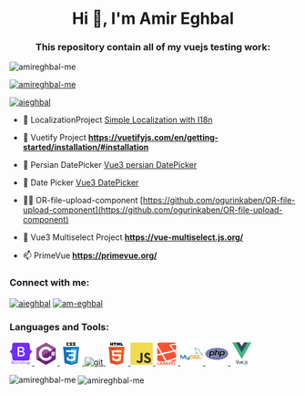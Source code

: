 <h1 align="center">Hi 👋, I'm Amir Eghbal</h1>
<h3 align="center">This repository contain all of my vuejs testing work:</h3>

<p align="left"> <img src="https://komarev.com/ghpvc/?username=amireghbal-me&label=Profile%20views&color=0e75b6&style=flat" alt="amireghbal-me" /> </p>

<p align="left"> <a href="https://github.com/ryo-ma/github-profile-trophy"><img src="https://github-profile-trophy.vercel.app/?username=amireghbal-me" alt="amireghbal-me" /></a> </p>

<p align="left"> <a href="https://twitter.com/aieghbal" target="blank"><img src="https://img.shields.io/twitter/follow/aieghbal?logo=twitter&style=for-the-badge" alt="aieghbal" /></a> </p>

- 🔭 LocalizationProject [Simple Localization with I18n](https://vue-i18n.intlify.dev/)

- 🌱 Vuetify Project **https://vuetifyjs.com/en/getting-started/installation/#installation**

- 👯 Persian DatePicker [Vue3 persian DatePicker](https://talkhabi.github.io/vue-persian-datetime-picker/guide/)

- 🤝 Date Picker [Vue3 DatePicker](https://vue3datepicker.com/)

- 👨‍💻 OR-file-upload-component [https://github.com/ogurinkaben/OR-file-upload-component](https://github.com/ogurinkaben/OR-file-upload-component)

- 💬 Vue3 Multiselect Project **https://vue-multiselect.js.org/**

- 📫 PrimeVue **https://primevue.org/**

<h3 align="left">Connect with me:</h3>
<p align="left">
<a href="https://twitter.com/aieghbal" target="blank"><img align="center" src="https://raw.githubusercontent.com/rahuldkjain/github-profile-readme-generator/master/src/images/icons/Social/twitter.svg" alt="aieghbal" height="30" width="40" /></a>
<a href="https://linkedin.com/in/am-eghbal" target="blank"><img align="center" src="https://raw.githubusercontent.com/rahuldkjain/github-profile-readme-generator/master/src/images/icons/Social/linked-in-alt.svg" alt="am-eghbal" height="30" width="40" /></a>
</p>

<h3 align="left">Languages and Tools:</h3>
<p align="left"> <a href="https://getbootstrap.com" target="_blank" rel="noreferrer"> <img src="https://raw.githubusercontent.com/devicons/devicon/master/icons/bootstrap/bootstrap-plain-wordmark.svg" alt="bootstrap" width="40" height="40"/> </a> <a href="https://www.w3schools.com/cs/" target="_blank" rel="noreferrer"> <img src="https://raw.githubusercontent.com/devicons/devicon/master/icons/csharp/csharp-original.svg" alt="csharp" width="40" height="40"/> </a> <a href="https://www.w3schools.com/css/" target="_blank" rel="noreferrer"> <img src="https://raw.githubusercontent.com/devicons/devicon/master/icons/css3/css3-original-wordmark.svg" alt="css3" width="40" height="40"/> </a> <a href="https://git-scm.com/" target="_blank" rel="noreferrer"> <img src="https://www.vectorlogo.zone/logos/git-scm/git-scm-icon.svg" alt="git" width="40" height="40"/> </a> <a href="https://www.w3.org/html/" target="_blank" rel="noreferrer"> <img src="https://raw.githubusercontent.com/devicons/devicon/master/icons/html5/html5-original-wordmark.svg" alt="html5" width="40" height="40"/> </a> <a href="https://developer.mozilla.org/en-US/docs/Web/JavaScript" target="_blank" rel="noreferrer"> <img src="https://raw.githubusercontent.com/devicons/devicon/master/icons/javascript/javascript-original.svg" alt="javascript" width="40" height="40"/> </a> <a href="https://laravel.com/" target="_blank" rel="noreferrer"> <img src="https://raw.githubusercontent.com/devicons/devicon/master/icons/laravel/laravel-plain-wordmark.svg" alt="laravel" width="40" height="40"/> </a> <a href="https://www.mysql.com/" target="_blank" rel="noreferrer"> <img src="https://raw.githubusercontent.com/devicons/devicon/master/icons/mysql/mysql-original-wordmark.svg" alt="mysql" width="40" height="40"/> </a> <a href="https://www.php.net" target="_blank" rel="noreferrer"> <img src="https://raw.githubusercontent.com/devicons/devicon/master/icons/php/php-original.svg" alt="php" width="40" height="40"/> </a> <a href="https://vuejs.org/" target="_blank" rel="noreferrer"> <img src="https://raw.githubusercontent.com/devicons/devicon/master/icons/vuejs/vuejs-original-wordmark.svg" alt="vuejs" width="40" height="40"/> </a> </p>

<p><img align="left" src="https://github-readme-stats.vercel.app/api/top-langs?username=amireghbal-me&show_icons=true&locale=en&layout=compact" alt="amireghbal-me" /></p>

<p>&nbsp;<img align="center" src="https://github-readme-stats.vercel.app/api?username=amireghbal-me&show_icons=true&locale=en" alt="amireghbal-me" /></p>
